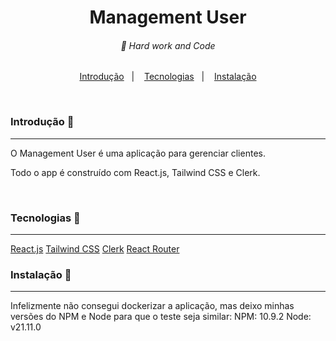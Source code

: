 <div align="center">
    <h1 margin="0">
        Management User
    </h1>
</div>

<h6 align="center">
    🥋 Hard work and Code
</h6>

<p align="center">
    <a href="#introduction">Introdução</a>&nbsp;&nbsp;&nbsp;|&nbsp;&nbsp;&nbsp;
    <a href="#tecnologies">Tecnologias</a>&nbsp;&nbsp;&nbsp;|&nbsp;&nbsp;&nbsp;
    <a href="#install">Instalação</a>
</p>

<br />

<h3 id="introduction">Introdução 🏁</h3>
    <hr />
    <p>
        O Management User é uma aplicação para gerenciar clientes.
    </p>
    <p>
        Todo o app é construído com React.js, Tailwind CSS e Clerk.
    </p>
<br>

<h3 id="tecnologies">Tecnologias 🚀</h3>
<hr />

<a href="https://reactjs.org/">React.js</a>
<a href="https://tailwindcss.com/">Tailwind CSS</a>
<a href="https://clerk.com/">Clerk</a>
<a href="https://reactrouter.com/">React Router</a>
<br>

<h3 id="install">Instalação 📲</h3>
<hr />
    <p>
        Infelizmente não consegui dockerizar a aplicação, mas deixo minhas versões do NPM e Node para que o
        teste seja similar:
        NPM: 10.9.2
        Node: v21.11.0
    </p>
<br>
